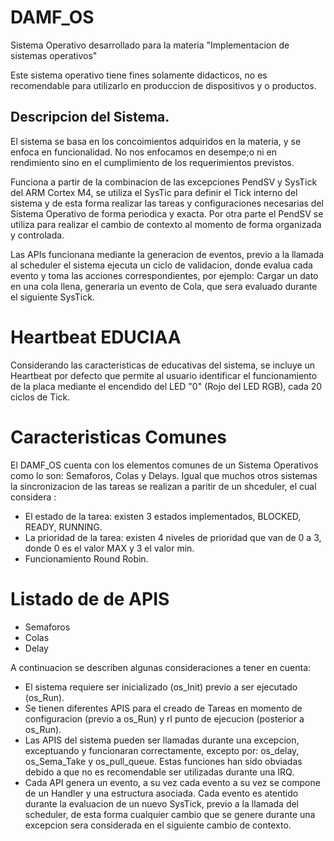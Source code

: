 # DAMF_OS
Sistema Operativo desarrollado para la materia "Implementacion de sistemas operativos"

Este sistema operativo tiene fines solamente didacticos, no es recomendable para utilizarlo en produccion de dispositivos y o productos.

## Descripcion del Sistema.

El sistema se basa en los concoimientos adquiridos en la materia, y se enfoca en funcionalidad. No nos enfocamos en desempe;o ni en rendimiento sino en el cumplimiento de los requerimientos previstos.

Funciona a partir de la combinacion de las excepciones PendSV y SysTick del ARM Cortex M4, se utiliza el SysTic para definir el Tick interno del sistema y de esta forma realizar las tareas y configuraciones necesarias del Sistema Operativo de forma periodica y exacta. Por otra parte el PendSV se utiliza para realizar el cambio de contexto al momento de forma organizada y controlada.

Las APIs funcionana mediante la generacion de eventos, previo a la llamada al scheduler el sistema ejecuta un ciclo de validacion, donde evalua cada evento y toma las acciones correspondientes, por ejemplo: Cargar un dato en una cola llena, generaria un evento de Cola, que sera evaluado durante el siguiente SysTick. 

# Heartbeat EDUCIAA

Considerando las caracteristicas de educativas del sistema, se incluye un Heartbeat por defecto que permite al usuario identificar el funcionamiento de la placa mediante el encendido del LED "0" (Rojo del LED RGB), cada 20 ciclos de Tick. 

# Caracteristicas Comunes

El DAMF_OS cuenta con los elementos comunes de un Sistema Operativos como lo son: Semaforos, Colas y Delays. Igual que muchos otros sistemas la sincronizacion de las tareas se realizan a paritir de un shceduler, el cual considera :
* El estado de la tarea: existen 3 estados implementados, BLOCKED, READY, RUNNING.
* La prioridad de la tarea: existen 4 niveles de prioridad que van de 0 a 3, donde 0 es el valor MAX y 3 el valor min.
* Funcionamiento Round Robin.

# Listado de de APIS

* Semaforos
* Colas
* Delay

A continuacion se describen algunas consideraciones a tener en cuenta:

* El sistema requiere ser inicializado (os_Init) previo a ser ejecutado (os_Run).
* Se tienen diferentes APIS para el creado de Tareas en momento de configuracion (previo a os_Run) y rl punto de ejecucion (posterior a os_Run).
* Las APIS del sistema pueden ser llamadas durante una excepcion, exceptuando y funcionaran correctamente, excepto por: os_delay, os_Sema_Take y os_pull_queue. Estas funciones han sido obviadas debido a que no es recomendable ser utilizadas durante una IRQ.
* Cada API genera un evento, a su vez cada evento a su vez se compone de un Handler y una estructura asociada. Cada evento es atentido durante la evaluacion de un nuevo SysTick, previo a la llamada del scheduler, de esta forma cualquier cambio que se genere durante una excepcion sera considerada en el siguiente cambio de contexto.
 
